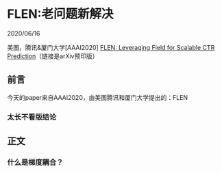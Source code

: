 # FLEN:老问题新解决
2020/06/16

美图，腾讯&厦门大学\[AAAI2020\] [FLEN: Leveraging Field for Scalable CTR Prediction](https://arxiv.org/abs/1911.04690)（链接是arXiv预印版）

## 前言

今天的paper来自AAAI2020，由美图腾讯和厦门大学提出的：FLEN

### 太长不看版结论


## 正文

### 什么是梯度耦合？

